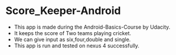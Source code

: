 # Score_Keeper-Android

* This app is made during the Android-Basics-Course by Udacity.
* It keeps the score of Two teams playing cricket.
* We can give input as six,four,double and single.
* This app is run and tested on nexus 4 successfully.
